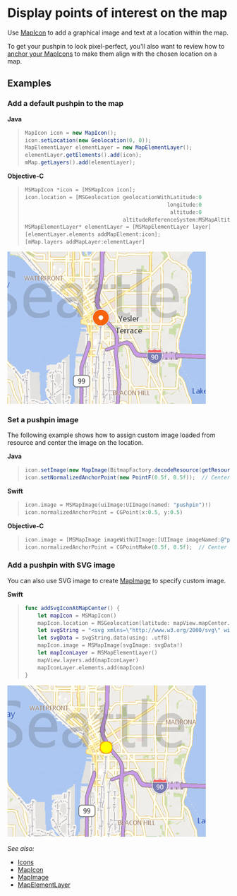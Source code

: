 # Display points of interest on the map

Use [MapIcon](../map-control-api/MapIcon-class) to add a graphical image and text at a
location within the map.

To get your pushpin to look pixel-perfect, you'll also want to review how to [anchor your MapIcons](anchoring-mapIcons) to make them
align with the chosen location on a map.

## Examples

### Add a default pushpin to the map

**Java**

> ```Java
> MapIcon icon = new MapIcon();
> icon.setLocation(new Geolocation(0, 0));
> MapElementLayer elementLayer = new MapElementLayer();
> elementLayer.getElements().add(icon);
> mMap.getLayers().add(elementLayer);
> ```

**Objective-C**

> ```objectivec
> MSMapIcon *icon = [MSMapIcon icon];
> icon.location = [MSGeolocation geolocationWithLatitude:0
>                                              longitude:0
>                                               altitude:0
>                                altitudeReferenceSystem:MSMapAltitudeReferenceSystemSurface];
> MSMapElementLayer* elementLayer = [MSMapElementLayer layer]
> [elementLayer.elements addMapElement:icon];
> [mMap.layers addMapLayer:elementLayer]
> ```

![Default icon](media/icons-default.png)

### Set a pushpin image

The following example shows how to assign custom image loaded from resource and center the image on the location.

**Java**

> ```Java
> icon.setImage(new MapImage(BitmapFactory.decodeResource(getResources(), imageIndex)));
> icon.setNormalizedAnchorPoint(new PointF(0.5f, 0.5f));  // Center the image on the location
> ```

**Swift**

> ``` swift
> icon.image = MSMapImage(uiImage:UIImage(named: "pushpin")!)
> icon.normalizedAnchorPoint = CGPoint(x:0.5, y:0.5)
> ```

**Objective-C**

> ```objectivec
> icon.image = [MSMapImage imageWithUIImage:[UIImage imageNamed:@"pushpin"]];
> icon.normalizedAnchorPoint = CGPointMake(0.5f, 0.5f);  // Center the image on the location
> ```

### Add a pushpin with SVG image

You can also use SVG image to create [MapImage]() to specify custom image.

**Swift**

> ``` swift
> func addSvgIconAtMapCenter() {
>     let mapIcon = MSMapIcon()
>     mapIcon.location = MSGeolocation(latitude: mapView.mapCenter.latitude, longitude: mapView.mapCenter.longitude)
>     let svgString = "<svg xmlns=\"http://www.w3.org/2000/svg\" width=\"50\" height=\"50\"><circle cx=\"25\" cy=\"25\" r=\"20\" stroke=\"orange\" stroke-width=\"4\" fill=\"yellow\" /></svg>"
>     let svgData = svgString.data(using: .utf8)
>     mapIcon.image = MSMapImage(svgImage: svgData!)
>     let mapIconLayer = MSMapElementLayer()
>     mapView.layers.add(mapIconLayer)
>     mapIconLayer.elements.add(mapIcon)
> }
>```

![SVG Icon](media/icons-svg.png)

_See also:_
* [Icons](map-icons)
* [MapIcon](../map-control-api/MapIcon-class)
* [MapImage](../map-control-api/MapImage-class)
* [MapElementLayer](../map-control-api/MapElementLayer-class)
